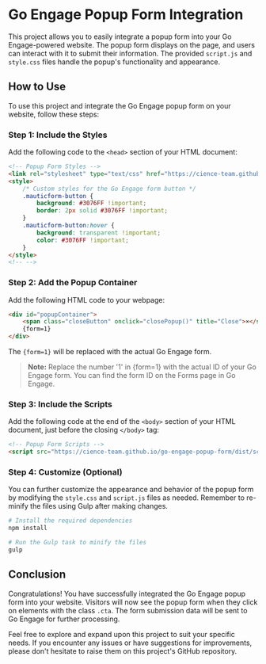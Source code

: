 # Go Engage Popup Form Integration

This project allows you to easily integrate a popup form into your Go Engage-powered website. The popup form displays on the page, and users can interact with it to submit their information. The provided `script.js` and `style.css` files handle the popup's functionality and appearance.

## How to Use

To use this project and integrate the Go Engage popup form on your website, follow these steps:

### Step 1: Include the Styles

Add the following code to the `<head>` section of your HTML document:

```html
<!-- Popup Form Styles -->
<link rel="stylesheet" type="text/css" href="https://cience-team.github.io/go-engage-popup-form/dist/styles.min.css">
<style>
    /* Custom styles for the Go Engage form button */
    .mauticform-button {
        background: #3076FF !important;
        border: 2px solid #3076FF !important;
    }
    .mauticform-button:hover {
        background: transparent !important;
        color: #3076FF !important;
    }
</style>
<!-- -->
```

### Step 2: Add the Popup Container

Add the following HTML code to your webpage:

```html
<div id="popupContainer">
    <span class="closeButton" onclick="closePopup()" title="Close">×</span>
    {form=1}
</div>
```

The `{form=1}` will be replaced with the actual Go Engage form.

> **Note:** Replace the number '1' in {form=1} with the actual ID of your Go Engage form. You can find the form ID on the Forms page in Go Engage. 

### Step 3: Include the Scripts

Add the following code at the end of the `<body>` section of your HTML document, just before the closing `</body>` tag:

```html
<!-- Popup Form Scripts -->
<script src="https://cience-team.github.io/go-engage-popup-form/dist/script.min.js"></script>
```

### Step 4: Customize (Optional)

You can further customize the appearance and behavior of the popup form by modifying the `style.css` and `script.js` files as needed. Remember to re-minify the files using Gulp after making changes.

```bash
# Install the required dependencies
npm install

# Run the Gulp task to minify the files
gulp
```

## Conclusion

Congratulations! You have successfully integrated the Go Engage popup form into your website. Visitors will now see the popup form when they click on elements with the class `.cta`. The form submission data will be sent to Go Engage for further processing.

Feel free to explore and expand upon this project to suit your specific needs. If you encounter any issues or have suggestions for improvements, please don't hesitate to raise them on this project's GitHub repository.
